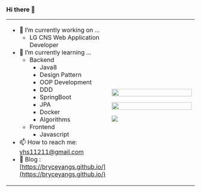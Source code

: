 ### Hi there 👋

<table align="center">
<tr>
 <td valign="top" width="50%">
 
  - 🔭 I’m currently working on ...
    * LG CNS Web Application Developer
  - 🌱 I’m currently learning ...
    + Backend
      * Java8
      * Design Pattern
      * OOP Development
      * DDD
      * SpringBoot
      * JPA
      * Docker
      * Algorithms
    + Frontend
      * Javascript
  - 📫 How to reach me: <a href="mailto:yhs11211@gmail.com">yhs11211@gmail.com</a>
  - 📖 Blog : [https://bryceyangs.github.io/](https://bryceyangs.github.io/)
 </td>

 <td>
  <p align="center">
   <img width="100%" src="https://github-readme-stats.vercel.app/api?username=BryceYangS&theme=highcontrast"/>
  </p>
  <p align="center">
   <img width="100%" src="https://github-readme-stats.vercel.app/api/top-langs/?username=BryceYangS&layout=compact&hide=javascript&theme=highcontrast"/>
  </p>
  <a href="https://hits.seeyoufarm.com">
   <img src="https://hits.seeyoufarm.com/api/count/incr/badge.svg?url=https%3A%2F%2Fgithub.com%2FBryceYangS&count_bg=%2379C83D&title_bg=%23555555&icon=&icon_color=%23E7E7E7&title=hits&edge_flat=false"/>
  </a>
 </td>
</tr>
